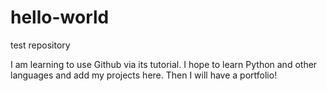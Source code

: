 # hello-world
test repository

I am learning to use Github via its tutorial.
I hope to learn Python and other languages and add my projects here.
Then I will have a portfolio!
